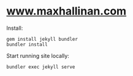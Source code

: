 # www.maxhallinan.com

Install:

```shell
gem install jekyll bundler
bundler install
```

Start running site locally:

```
bundler exec jekyll serve
```
